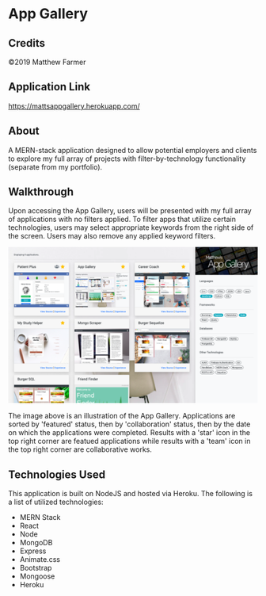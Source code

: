 # **App Gallery**

## Credits

©2019 Matthew Farmer

## Application Link

https://mattsappgallery.herokuapp.com/

## About

A MERN-stack application designed to allow potential employers and clients to explore my full array of projects with filter-by-technology functionality (separate from my portfolio).

## Walkthrough

Upon accessing the App Gallery, users will be presented with my full array of applications with no filters applied. To filter apps that utilize certain technologies, users may select appropriate keywords from the right side of the screen. Users may also remove any applied keyword filters.

![img](demoMedia/main.png)

The image above is an illustration of the App Gallery. Applications are sorted by 'featured' status, then by 'collaboration' status, then by the date on which the applications were completed. Results with a 'star' icon in the top right corner are featued applications while results with a 'team' icon in the top right corner are collaborative works.

## Technologies Used

This application is built on NodeJS and hosted via Heroku. The following is a list of utilized technologies:

- MERN Stack
- React
- Node
- MongoDB
- Express
- Animate.css
- Bootstrap
- Mongoose
- Heroku
